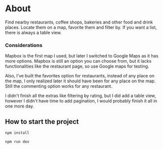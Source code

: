# About

Find nearby restaurants, coffee shops, bakeries and other food and drink places. Locate them on a map, favorite them and filter by. If you want a list, there is always a table view.

### Considerations

Mapbox is the first map I used, but later I switched to Google Maps as it has more options. Mapbox is still an option you can choose from, but it lacks functionalities like the restaurant page, so use Google maps for testing.

Also, I've built the favorites option for restaurants, instead of any place on the map, I only realized later it should have been for any place on the map. Still the commenting option works for any restaurant.

I didn't finish all the extras like filtering by rating, but I did add a table view, however I didn't have time to add pagination, I would probably finish it all in one more day.

## How to start the project

```js
npm install
```

```js
npm run dev
```